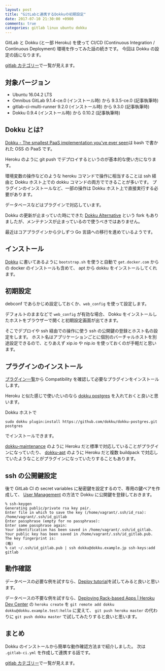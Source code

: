 ```yaml
---
layout: post
title: "GitLabと連携するDokkuの初期設定"
date: 2017-07-10 21:30:00 +0900
comments: true
categories: gitlab linux ubuntu dokku
---
```

GitLab と Dokku (と一部 Heroku) を使って CI/CD (Continuous Integration / Continuous Deployment) 環境を作ってみた話の続きです。
今回は Dokku の設定の話になります。

[gitlab カテゴリー](/blog/categories/gitlab/)で一覧が見えます。

<!--more-->

## 対象バージョン

- Ubuntu 16.04.2 LTS
- Omnibus GitLab 9.1.4-ce.0 (インストール時) から 9.3.5-ce.0 (記事執筆時)
- gitlab-ci-multi-runner 9.2.0 (インストール時) から 9.3.0 (記事執筆時)
- Dokku 0.9.4 (インストール時) から 0.10.2 (記事執筆時)

## Dokku とは?

[Dokku - The smallest PaaS implementation you've ever seen](http://dokku.viewdocs.io/dokku/)は bash で書かれた OSS の PaaS です。

Heroku のように git push でデプロイするというのが基本的な使い方になります。

環境変数の操作などのような heroku コマンドで操作に相当することは ssh 経由と Dokku ホスト上での dokku コマンドの両方でできることが多いです。
プラグインのインストールなど、一部の操作は Dokku ホスト上で直接実行する必要があります。

データベースなどはプラグインで対応しています。

Dokku の更新が止まっていた時にできた [Dokku Alternative](https://github.com/dokku-alt/dokku-alt) という fork もありましたが、メンテナンスが止まっているので使うべきではありません。

最近はコアプラグインから少しずつ Go 言語への移行を進めているようです。

## インストール

[Dokku](http://dokku.viewdocs.io/dokku/) に書いてあるように `bootstrap.sh` を使うと自動で `get.docker.com` からの docker のインストールも含めて、 apt から dokku をインストールしてくれます。

## 初期設定

debconf であらかじめ設定しておくか、`web_config` を使って設定します。

デフォルトのままなどで `web_config` が有効な場合、 Dokku をインストールしたホストをブラウザーで開くと初期設定画面が出てきます。

そこでデプロイや ssh 経由での操作に使う ssh の公開鍵の登録とホスト名の設定をします。
ホスト名はアプリケーションごとに個別のバーチャルホストを別途設定できるので、とりあえず xip.io や nip.io を使っておくのが手軽だと思います。

## プラグインのインストール

[プラグイン一覧](http://dokku.viewdocs.io/dokku/community/plugins/)から Compatibility を確認して必要なプラグインをインストールします。

Heroku と似た感じで使いたいのなら [dokku postgres](https://github.com/dokku/dokku-postgres) を入れておくと良いと思います。

Dokku ホストで

    sudo dokku plugin:install https://github.com/dokku/dokku-postgres.git postgres

でインストールできます。

[dokku-maintenance](https://github.com/dokku/dokku-maintenance) のように Heroku だと標準で対応していることがプラグインになっていたり、
[dokku-apt](https://github.com/F4-Group/dokku-apt) のように Heroku だと複数 buildpack で対応していたようなことがプラグインになっていたりすることもあります。

## ssh の公開鍵設定

後で GitLab CI の secret variables に秘密鍵を設定するので、専用の鍵ペアを作成して、 [User Management](http://dokku.viewdocs.io/dokku/deployment/user-management/) の方法で Dokku に公開鍵を登録しておきます。

```
% ssh-keygen
Generating public/private rsa key pair.
Enter file in which to save the key (/home/vagrant/.ssh/id_rsa): /home/vagrant/.ssh/id_gitlab
Enter passphrase (empty for no passphrase):
Enter same passphrase again:
Your identification has been saved in /home/vagrant/.ssh/id_gitlab.
Your public key has been saved in /home/vagrant/.ssh/id_gitlab.pub.
The key fingerprint is:
(略)
% cat ~/.ssh/id_gitlab.pub | ssh dokku@dokku.example.jp ssh-keys:add gitlab
```

## 動作確認

データベースの必要な例を試すなら、[Deploy tutorial](http://dokku.viewdocs.io/dokku/deployment/application-deployment/)を試してみると良いと思います。

データベースの不要な例を試すなら、[Deploying Rack-based Apps | Heroku Dev Center](https://devcenter.heroku.com/articles/rack) の `heroku create` を `git remote add dokku dokku@dokku.example.test:hello` に変えて、 `git push heroku master` の代わりに `git push dokku master` で試してみたりすると良いと思います。

## まとめ

Dokku のインストールから簡単な動作確認方法まで紹介しました。
次は `.gitlab-ci.yml` を作成して連携する話です。

[gitlab カテゴリー](/blog/categories/gitlab/)で一覧が見えます。
